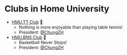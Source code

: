 # Clubs in Home University

- [HMU.TT Club](#) 🏓
    - Nothing is more enjoyable than playing table tennis!
    - President: [@ChungZH](https://github.com/ChungZH)
- [HMU.BNS Club](#) 🏀
    - Basketball Never Stops!
    - President: [@ChungZH](https://github.com/ChungZH)
